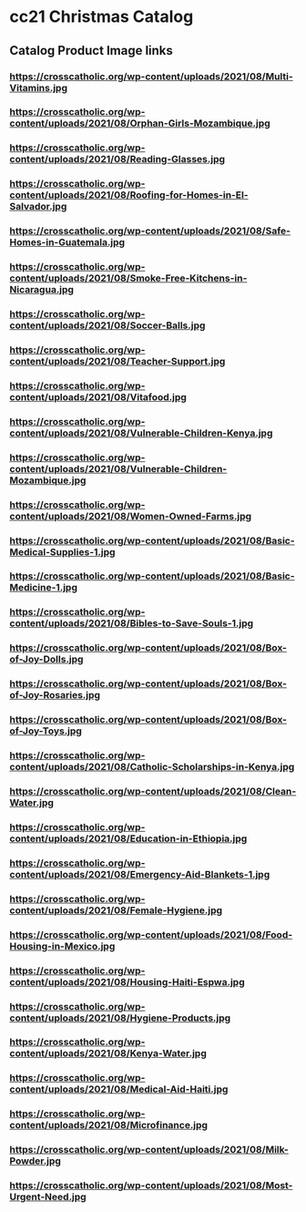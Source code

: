 # cc21 Christmas Catalog

## Catalog Product Image links

### https://crosscatholic.org/wp-content/uploads/2021/08/Multi-Vitamins.jpg
### https://crosscatholic.org/wp-content/uploads/2021/08/Orphan-Girls-Mozambique.jpg
### https://crosscatholic.org/wp-content/uploads/2021/08/Reading-Glasses.jpg
### https://crosscatholic.org/wp-content/uploads/2021/08/Roofing-for-Homes-in-El-Salvador.jpg
### https://crosscatholic.org/wp-content/uploads/2021/08/Safe-Homes-in-Guatemala.jpg
### https://crosscatholic.org/wp-content/uploads/2021/08/Smoke-Free-Kitchens-in-Nicaragua.jpg
### https://crosscatholic.org/wp-content/uploads/2021/08/Soccer-Balls.jpg
### https://crosscatholic.org/wp-content/uploads/2021/08/Teacher-Support.jpg
### https://crosscatholic.org/wp-content/uploads/2021/08/Vitafood.jpg
### https://crosscatholic.org/wp-content/uploads/2021/08/Vulnerable-Children-Kenya.jpg
### https://crosscatholic.org/wp-content/uploads/2021/08/Vulnerable-Children-Mozambique.jpg
### https://crosscatholic.org/wp-content/uploads/2021/08/Women-Owned-Farms.jpg
### https://crosscatholic.org/wp-content/uploads/2021/08/Basic-Medical-Supplies-1.jpg
### https://crosscatholic.org/wp-content/uploads/2021/08/Basic-Medicine-1.jpg
### https://crosscatholic.org/wp-content/uploads/2021/08/Bibles-to-Save-Souls-1.jpg
### https://crosscatholic.org/wp-content/uploads/2021/08/Box-of-Joy-Dolls.jpg
### https://crosscatholic.org/wp-content/uploads/2021/08/Box-of-Joy-Rosaries.jpg
### https://crosscatholic.org/wp-content/uploads/2021/08/Box-of-Joy-Toys.jpg
### https://crosscatholic.org/wp-content/uploads/2021/08/Catholic-Scholarships-in-Kenya.jpg
### https://crosscatholic.org/wp-content/uploads/2021/08/Clean-Water.jpg
### https://crosscatholic.org/wp-content/uploads/2021/08/Education-in-Ethiopia.jpg
### https://crosscatholic.org/wp-content/uploads/2021/08/Emergency-Aid-Blankets-1.jpg
### https://crosscatholic.org/wp-content/uploads/2021/08/Female-Hygiene.jpg
### https://crosscatholic.org/wp-content/uploads/2021/08/Food-Housing-in-Mexico.jpg
### https://crosscatholic.org/wp-content/uploads/2021/08/Housing-Haiti-Espwa.jpg
### https://crosscatholic.org/wp-content/uploads/2021/08/Hygiene-Products.jpg
### https://crosscatholic.org/wp-content/uploads/2021/08/Kenya-Water.jpg
### https://crosscatholic.org/wp-content/uploads/2021/08/Medical-Aid-Haiti.jpg
### https://crosscatholic.org/wp-content/uploads/2021/08/Microfinance.jpg
### https://crosscatholic.org/wp-content/uploads/2021/08/Milk-Powder.jpg
### https://crosscatholic.org/wp-content/uploads/2021/08/Most-Urgent-Need.jpg
